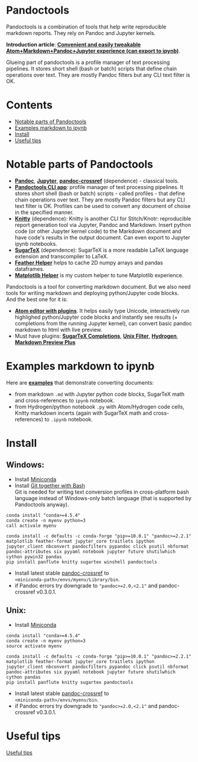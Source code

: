 # Pandoctools

Pandoctools is a combination of tools that help write reproducible markdown reports. They rely on Pandoc and Jupyter kernels.

**Introduction article**: [**Convenient and easily tweakable Atom+Markdown+Pandoc+Jupyter experience (can export to ipynb)**](https://github.com/kiwi0fruit/atom-jupyter-pandoc-markdown).

Glueing part of pandoctools is a profile manager of text processing pipelines. It stores short shell (bash or batch) scripts that define chain operations over text. They are mostly Pandoc filters but any CLI text filter is OK.


# Contents

* [Notable parts of Pandoctools](#notable-parts-of-pandoctools)
* [Examples markdown to ipynb](#examples-markdown-to-ipynb)
* [Install](#install)
* [Useful tips](#tips.md)


# Notable parts of Pandoctools

* [**Pandoc**](https://pandoc.org/), [**Jupyter**](http://jupyter.org/), [**pandoc-crossref**](https://github.com/lierdakil/pandoc-crossref) (dependence) - classical tools.
* [**Pandoctools CLI app**](https://github.com/kiwi0fruit/pandoctools/tree/master/pandoctools/cli): profile manager of text processing pipelines. It stores short shell (bash or batch) scripts - called profiles - that define chain operations over text. They are mostly Pandoc filters but any CLI text filter is OK. Profiles can be used to convert any document of choise in the specified manner.
* [**Knitty**](https://github.com/kiwi0fruit/knitty) (dependence): Knitty is another CLI for Stitch/Knotr: reproducible report generation tool via Jupyter, Pandoc and Markdown. Insert python code (or other Jupyter kernel code) to the Markdown document and have code's results in the output document. Can even export to Jupyter ipynb notebooks.
* [**SugarTeX**](https://github.com/kiwi0fruit/sugartex) (dependence): SugarTeX is a more readable LaTeX language extension and transcompiler to LaTeX.
* [**Feather Helper**](https://github.com/kiwi0fruit/pandoctools/blob/master/pandoctools/feather) helps to cache 2D numpy arrays and pandas dataframes.
* [**Matplotlib Helper**](https://github.com/kiwi0fruit/pandoctools/blob/master/pandoctools/matplotlib) is my custom helper to tune Matplotlib experience.

Pandoctools is a tool for converting markdown document. But we also need tools for writing markdown and deploying python/Jupyter code blocks.  
And the best one for it is:

* [**Atom editor with plugins**](https://github.com/kiwi0fruit/pandoctools/blob/master/atom.md). It helps easily type Unicode, interactively run highlighed python/Jupyter code blocks and instantly see results (+ completions from the running Jupyter kernel), can convert basic pandoc markdown to html with live preview.
* Must have plugins: [**SugarTeX Completions**](https://github.com/kiwi0fruit/pandoctools/blob/master/atom.md#sugartex-completions), [**Unix Filter**](https://github.com/kiwi0fruit/pandoctools/blob/master/atom.md#unix-filter), [**Hydrogen**](https://github.com/kiwi0fruit/pandoctools/blob/master/atom.md#hydrogen), [**Markdown Preview Plus**](https://github.com/kiwi0fruit/pandoctools/blob/master/atom.md#markdown-preview-plus)


# Examples markdown to ipynb

Here are [**examples**](https://github.com/kiwi0fruit/pandoctools/blob/master/examples) that demonstrate converting documents:

* from markdown `.md` with Jupyter python code blocks, SugarTeX math and cross-references to `ipynb` notebook.
* from Hydrogen/python notebook `.py` with Atom/Hydrogen code cells, Knitty markdown incerts (again with SugarTeX math and cross-references) to `.ipynb` notebook.


# Install

## Windows:

* Install [Miniconda](https://conda.io/miniconda.html)
* Install [Git together with Bash](https://git-scm.com/downloads)  
  Git is needed for writing text conversion profiles in cross-platform bash language instead of Windows-only batch language (that is supported by Pandoctools anyway).

```
conda install "conda>=4.5.4"
conda create -n myenv python=3
call activale myenv

conda install -c defaults -c conda-forge "pip>=10.0.1" "pandoc>=2.2.1" matplotlib feather-format jupyter_core traitlets ipython jupyter_client nbconvert pandocfilters pypandoc click psutil nbformat pandoc-attributes six pyyaml notebook jupyter future shutilwhich cython pywin32 pandas
pip install panflute knitty sugartex winshell pandoctools
```

* Install latest stable [pandoc-crossref](https://github.com/lierdakil/pandoc-crossref/releases) to  
  `<miniconda-path>/envs/myenv/Library/bin`.
* if Pandoc errors try downgrade to `"pandoc>=2.0,<2.1"` and pandoc-crossref v0.3.0.1.


## Unix:

* Install [Miniconda](https://conda.io/miniconda.html)

```
conda install "conda>=4.5.4"
conda create -n myenv python=3
source activate myenv

conda install -c defaults -c conda-forge "pip>=10.0.1" "pandoc>=2.2.1" matplotlib feather-format jupyter_core traitlets ipython jupyter_client nbconvert pandocfilters pypandoc click psutil nbformat pandoc-attributes six pyyaml notebook jupyter future shutilwhich cython pandas
pip install panflute knitty sugartex pandoctools
```
* Install latest stable [pandoc-crossref](https://github.com/lierdakil/pandoc-crossref/releases) to  
  `<miniconda-path>/envs/myenv/bin`.
* if Pandoc errors try downgrade to `"pandoc>=2.0,<2.1"` and pandoc-crossref v0.3.0.1.


# Useful tips

[Useful tips](https://github.com/kiwi0fruit/pandoctools/blob/master/tips.md)
